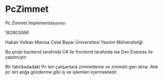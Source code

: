 # PcZimmet
 Pc Zimmet İmplementasyonu

182803066

Hakan Volkan
Manisa Celal Bayar Üniversitesi
Yazılım Mühendisliği 

Bu proje backend tarafında C# ile frontend tarafında ise Dev Express ile yapılmıştır. 

Bir fabrikadadaki Pc leri çalışanlara zimmetleme ve zimmeti geri alma. 
Atık pc leri atığa gönderme gibi iş ve işlemleri içermektedir.

